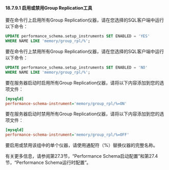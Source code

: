 #### 18.7.9.1 启用或禁用Group Replication工具

要在命令行上启用所有Group Replication仪器，请在您选择的SQL客户端中运行以下命令：

```sql
UPDATE performance_schema.setup_instruments SET ENABLED = 'YES' 
WHERE NAME LIKE 'memory/group_rpl/%';
```

要在命令行上禁用所有Group Replication仪器，请在您选择的SQL客户端中运行以下命令：

```sql
UPDATE performance_schema.setup_instruments SET ENABLED = 'NO' 
WHERE NAME LIKE 'memory/group_rpl/%';
```

要在服务器启动时启用所有Group Replication仪器，请将以下内容添加到您的选项文件：

```ini
[mysqld]
performance-schema-instrument='memory/group_rpl/%=ON'
```

要在服务器启动时禁用所有Group Replication仪器，请将以下内容添加到您的选项文件：

```ini
[mysqld]
performance-schema-instrument='memory/group_rpl/%=OFF'
```

要启用或禁用该组中的单个仪器，请使用通配符（%）替换仪器的完整名称。

有关更多信息，请参阅第27.3节，“Performance Schema启动配置”和第27.4节，“Performance Schema运行时配置”。